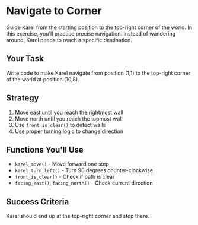 # Navigate to Corner
Guide Karel from the starting position to the top-right corner of the world.
In this exercise, you'll practice precise navigation. Instead of wandering around, Karel needs to reach a specific destination.

## Your Task
Write code to make Karel navigate from position (1,1) to the top-right corner of the world at position (10,8).

## Strategy
1. Move east until you reach the rightmost wall
2. Move north until you reach the topmost wall
3. Use `front_is_clear()` to detect walls
4. Use proper turning logic to change direction

## Functions You'll Use
- `karel_move()` - Move forward one step
- `karel_turn_left()` - Turn 90 degrees counter-clockwise
- `front_is_clear()` - Check if path is clear
- `facing_east()`, `facing_north()` - Check current direction

## Success Criteria
Karel should end up at the top-right corner and stop there.